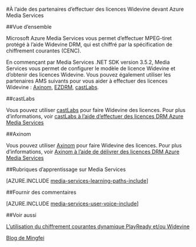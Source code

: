 <properties 
    pageTitle="À l’aide des partenaires d’effectuer des licences Widevine devant Azure Media Services | Microsoft Azure" 
    description="Cet article décrit comment vous pouvez utiliser Azure Media Services (AMS) pour faire un flux de données qui est chiffré dynamiquement par AMS avec PlayReady et Widevine DRMs. La licence PlayReady provient de serveur de licences PlayReady de Services de support et Widevine licence est fourni par le serveur de licences castLabs." 
    services="media-services" 
    documentationCenter="" 
    authors="Juliako" 
    manager="erikre" 
    editor=""/>

<tags 
    ms.service="media-services" 
    ms.workload="media" 
    ms.tgt_pltfrm="na" 
    ms.devlang="na" 
    ms.topic="article" 
    ms.date="09/26/2016"  
    ms.author="juliako"/>

#<a name="using-partners-to-deliver-widevine-licenses-to-azure-media-services"></a>À l’aide des partenaires d’effectuer des licences Widevine devant Azure Media Services

##<a name="overview"></a>Vue d’ensemble

Microsoft Azure Media Services vous permet d’effectuer MPEG-tiret protégé à l’aide Widevine DRM, qui est chiffré par la spécification de chiffrement courantes (CENC).

En commençant par Media Services .NET SDK version 3.5.2, Media Services vous permet de configurer le modèle de licence Widevine et d’obtenir des licences Widevine. Vous pouvez également utiliser les partenaires AMS suivants pour vous aider à effectuer des licences Widevine : [Axinom](http://www.axinom.com/press/ibc-axinom-drm-6/), [EZDRM](http://ezdrm.com/), [castLabs](http://castlabs.com/company/partners/azure/).

##<a name="castlabs"></a>castLabs

Vous pouvez utiliser [castLabs](http://castlabs.com/company/partners/azure/) pour faire Widevine des licences. Pour plus d’informations, voir [castLabs à l’aide d’effectuer des licences DRM Azure Media Services](media-services-castlabs-integration.md)

##<a name="axinom"></a>Axinom

Vous pouvez utiliser [Axinom](http://www.axinom.com/press/ibc-axinom-drm-6/) pour faire Widevine des licences. Pour plus d’informations, voir [Axinom à l’aide de délivrer des licences DRM Azure Media Services](media-services-axinom-integration.md)


##<a name="media-services-learning-paths"></a>Rubriques d’apprentissage sur Media Services

[AZURE.INCLUDE [media-services-learning-paths-include](../../includes/media-services-learning-paths-include.md)]

##<a name="provide-feedback"></a>Fournir des commentaires

[AZURE.INCLUDE [media-services-user-voice-include](../../includes/media-services-user-voice-include.md)]

##<a name="see-also"></a>Voir aussi

[L’utilisation du chiffrement courantes dynamique PlayReady et/ou Widevine](media-services-protect-with-drm.md)

[Blog de Mingfei](https://azure.microsoft.com/blog/azure-media-services-adds-google-widevine-packaging-for-delivering-multi-drm-stream/)

